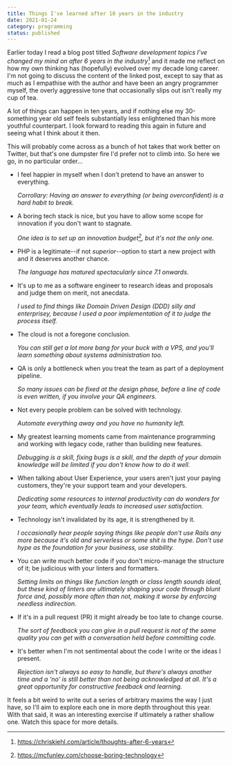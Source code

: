 ```yaml
---
title: Things I've learned after 10 years in the industry
date: 2021-01-24
category: programming
status: published
---
```


Earlier today I read a blog post titled _Software development topics I've changed my mind on after 6 years in the industry_[^0] and it made me reflect on how my own thinking has (hopefully) evolved over my decade long career. I'm not going to discuss the content of the linked post, except to say that as much as I empathise with the author and have been an angry programmer myself, the overly aggressive tone that occasionally slips out isn't really my cup of tea.

A lot of things can happen in ten years, and if nothing else my 30-something year old self feels substantially less enlightened than his more youthful counterpart. I look forward to reading this again in future and seeing what I think about it then.

This will probably come across as a bunch of hot takes that work better on Twitter, but that's one dumpster fire I'd prefer not to climb into. So here we go, in no particular order...

- I feel happier in myself when I don't pretend to have an answer to everything.

  _Corrollary: Having an answer to everything (or being overconfident) is a hard habit to break._

- A boring tech stack is nice, but you have to allow some scope for innovation if you don't want to stagnate.

  _One idea is to set up an innovation budget[^1], but it's not the only one._

- PHP is a legitimate--if not _superior_--option to start a new project with and it deserves another chance.

  _The language has matured spectacularly since 7.1 onwards._

- It's up to me as a software engineer to research ideas and proposals and judge them on merit, not anecdata.

  _I used to find things like Domain Driven Design (DDD) silly and enterprisey, because I used a poor implementation of it to judge the process itself._

- The cloud is not a foregone conclusion.

  _You can still get a lot more bang for your buck with a VPS, and you'll learn something about systems administration too._

- QA is only a bottleneck when you treat the team as part of a deployment pipeline.

  _So many issues can be fixed at the design phase, before a line of code is even written, if you involve your QA engineers._

- Not every people problem can be solved with technology.

  _Automate everything away and you have no humanity left._

- My greatest learning moments came from maintenance programming and working with legacy code, rather than building new features.

  _Debugging is a skill, fixing bugs is a skill, and the depth of your domain knowledge will be limited if you don't know how to do it well._

- When talking about User Experience, your users aren't just your paying customers, they're your support team and your developers.

  _Dedicating some resources to internal productivity can do wonders for your team, which eventually leads to increased user satisfaction._

- Technology isn't invalidated by its age, it is strengthened by it.

  _I occasionally hear people saying things like people don't use Rails any more because it's old and serverless or some shit is the hype. Don't use hype as the foundation for your business, use stability._

- You can write much better code if you don't micro-manage the structure of it; be judicious with your linters and formatters.

  _Setting limits on things like function length or class length sounds ideal, but these kind of linters are ultimately shaping your code through blunt force and, possibly more often than not, making it worse by enforcing needless indirection._

- If it's in a pull request (PR) it might already be too late to change course.

  _The sort of feedback you can give in a pull request is not of the same quality you can get with a conversation held before committing code._

- It's better when I'm not sentimental about the code I write or the ideas I present.

  _Rejection isn't always so easy to handle, but there's always another time and a 'no' is still better than not being acknowledged at all. It's a great opportunity for constructive feedback and learning._

It feels a bit weird to write out a series of arbitrary maxims the way I just have, so I'll aim to explore each one in more depth throughout this year. With that said, it was an interesting exercise if ultimately a rather shallow one. Watch this space for more details.

[^0]: <https://chriskiehl.com/article/thoughts-after-6-years>
[^1]: <https://mcfunley.com/choose-boring-technology>
